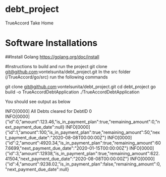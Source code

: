 # debt_project
TrueAccord Take Home

# Software Installations 
##Install Golang
https://golang.org/doc/install

#Instructions to build and run the project
git clone git@github.com:vontelsunita/debt_project.git
In the src folder (/TrueAccord/go/src) run the following commands

git clone git@github.com:vontelsunita/debt_project.git
cd debt_project 
go build -o TrueAccordDebtApplication
./TrueAccordDebtApplication

You should see output as below

INFO[0000] All Debts cleared for DebtID 0               
INFO[0000] {"id":0,"amount":123.46,"is_in_payment_plan":true,"remaining_amount":0,"next_payment_due_date":null} 
INFO[0000] {"id":1,"amount":100,"is_in_payment_plan":true,"remaining_amount":50,"next_payment_due_date":"2020-08-08T00:00:00Z"} 
INFO[0000] {"id":2,"amount":4920.34,"is_in_payment_plan":true,"remaining_amount":607.6699,"next_payment_due_date":"2020-01-15T00:00:00Z"} 
INFO[0000] {"id":3,"amount":12938,"is_in_payment_plan":true,"remaining_amount":622.41504,"next_payment_due_date":"2020-08-08T00:00:00Z"} 
INFO[0000] {"id":4,"amount":9238.02,"is_in_payment_plan":false,"remaining_amount":0,"next_payment_due_date":null} 


